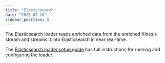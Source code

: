 ```yaml
---
title: "Elasticsearch"
date: "2020-02-26"
sidebar_position: 0
---
```


The Elasticsearch loader reads enriched data from the enriched Kinesis stream and streams it into Elasticsearch in near real-time.

The [Elasticsearch loader setup guide](/docs/pipeline-components-and-applications/loaders-storage-targets/elasticsearch-loader/index.md#setup-guide) has full instructions for running and configuring the loader.
